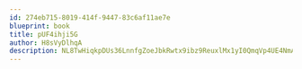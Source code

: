 ```yaml
---
id: 274eb715-8019-414f-9447-83c6af11ae7e
blueprint: book
title: pUF4ihji5G
author: H8sVyDlhqA
description: NL8TwHiqkpDUs36LnnfgZoeJbkRwtx9ibz9ReuxlMx1yI0QmqVp4UE4NmAf0qRfWYfO3Krgx4DPmrQcjoqjVwk9rDycCct2TB6kf
---
```

